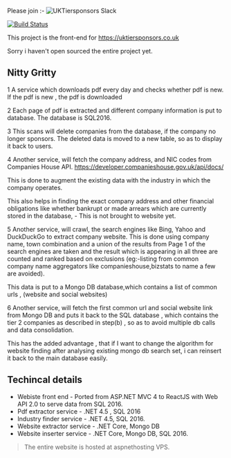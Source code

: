 Please join :- ![UKTiersponsors Slack](https://join.slack.com/t/uktiersponsors/shared_invite/enQtNzU3NDIxNjExOTU4LTZlODFjNDMyZDlkNWE5NjY4OTE2OTc4NjZmMGM2NmE2MWVhMjdjMjMzYmQ2MzAzYzZhNDU4Zjc1OWZhZDc5ZDA "UKTiersponsors Slack")


[![Build Status](https://dev.azure.com/rrohithr/UKTiersponsors%20webapp/_apis/build/status/rohithnair.tier2ui?branchName=master)](https://dev.azure.com/rrohithr/UKTiersponsors%20webapp/_build/latest?definitionId=1&branchName=master)


This project is the front-end for https://uktiersponsors.co.uk

Sorry i haven't open sourced the entire project yet.

Nitty Gritty
--------------------------------

1 A service which downloads pdf every day and checks whether pdf is new. If the pdf is new , the pdf is downloaded

2 Each page of pdf is extracted and different company information is put to database. The database is SQL2016.

3 This scans will delete companies from the database, if the company no longer sponsors. The deleted data is moved to a new table, so as to display it back to users.

4 Another service, will fetch the company address, and NIC codes from Companies House API.
       https://developer.companieshouse.gov.uk/api/docs/
   
   This is done to augment the existing data with the industry in which the company operates. 
   
   This also helps in finding the exact company address and other financial obligations like whether bankrupt or made arrears which are currently stored in the database, 
        - This is not brought to website yet. 
        
 5 Another service, will crawl, the search engines like Bing, Yahoo and DuckDuckGo to extract company website. This is done using company name, town combination and a union of the results from Page 1 of the search engines are taken and the result which is appearing in all three are counted and ranked based on exclusions (eg:-listing from common company name aggregators like companieshouse,bizstats to name a few are avoided).

 This data is put to a Mongo DB database,which contains a list of common urls , (website and social websites)
 
 6 Another service, will fetch the first common url and social website link from Mongo DB and puts it back to the SQL database , which contains the tier 2 companies as described in step(b) , so as to avoid multiple db calls and data consolidation.
 
   This has the added advantage , that if I want to change the algorithm for website finding after analysing existing mongo db search set, i can reinsert it back to the main database easily.
   
Techincal details
-------------------------------------------
- Webiste front end   -  Ported from ASP.NET MVC 4 to ReactJS with Web API 2.0 to serve data from SQL 2016.
- Pdf extractor service  - .NET 4.5 , SQL 2016
- Industry finder service - .NET 4.5, SQL 2016.
- Website extractor service - .NET Core, Mongo DB
- Website inserter service - .NET Core, Mongo DB, SQL 2016.

 >The entire website is hosted at aspnethosting VPS.






 
 
        
      
  
     
  
